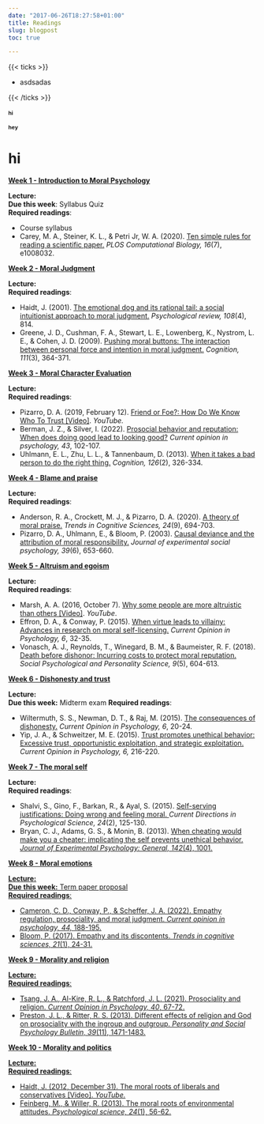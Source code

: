 ```yaml
---
date: "2017-06-26T18:27:58+01:00"
title: Readings
slug: blogpost
toc: true

---
```



{{< ticks >}}

* asdsadas

{{< /ticks >}}

## hi
## hey
# hi

<script src="https://kit.fontawesome.com/7a8f291e87.js" crossorigin="anonymous"></script>

<style>

h2 {
    font-size: 11px;
}

.fa-globe {
    color: #61a0ff;
}


.fa-globe:hover {
    color: #e6f0ff;
}

.fa-download {
    color: #b68fff;
}

.fa-download:hover {
    color: #e6f0ff;
}

.fa-video {
    color: #61a0ff;
}

.fa-video:hover {
    color: #e6f0ff;
}

.fa-desktop {
    color: #6b6b6b;
}

.fa-desktop:hover {
    color: #ededed;
}

.fa-apple {
    color: #A3AAAE;
}

.fa-apple:hover {
    color: #dfe1e2;
}

.fa-spotify {
    color: #1DB954;
}

.fa-spotify:hover {
    color: #a2f1be;
}

</style>

<style>
div.highlight-gray {background-color:#ffffff;  padding-right: 100px}
</style>


<b><u>Week 1 - Introduction to Moral Psychology</b></u>

**Lecture:** [<i class="fas fa-desktop"></i>](lectures/1a_introduction.html)<br>
**Due this week**: Syllabus Quiz<br>
**Required readings**: <br>
* Course syllabus [<i class="fas fa-globe"></i>](/syllabus/) [<i class="fas fa-download"></i>](/pdf/SPRING2022_Moral_Psychology_Syllabus.pdf)
* Carey, M. A., Steiner, K. L., & Petri Jr, W. A. (2020). <u>Ten simple rules for reading a scientific 
paper.</u> *PLOS Computational Biology, 16*(7), e1008032. [<i class="fas fa-download"></i>](/pdf/Carey_2020.pdf)

<b><u>Week 2 - Moral Judgment</b></u>

**Lecture:** [<i class="fas fa-desktop"></i>](lectures/1a_introduction.html)<br>
**Required readings**: <br>
* Haidt, J. (2001). <u>The emotional dog and its rational tail: a social intuitionist approach to moral 
judgment.</u> *Psychological review, 108*(4), 814. [<i class="fas fa-download"></i>](/pdf/Haidt_2001.pdf)
* Greene, J. D., Cushman, F. A., Stewart, L. E., Lowenberg, K., Nystrom, L. E., & Cohen, J. D. 
(2009). <u>Pushing moral buttons: The interaction between personal force and intention in 
moral judgment.</u> *Cognition, 111*(3), 364-371. [<i class="fas fa-download"></i>](/pdf/Greene_2009.pdf)

<b><u>Week 3 - Moral Character Evaluation</b></u>

**Lecture:** [<i class="fas fa-desktop"></i>](lectures/1a_introduction.html)<br>
**Required readings**: <br>
* Pizarro, D. A. (2019, February 12). <u>Friend or Foe?: How Do We Know Who To Trust [Video]</u>. 
*YouTube.* [<i class="fas fa-video"></i>](https://www.youtube.com/watch?v=LOB4eCzoOJ8)
* Berman, J. Z., & Silver, I. (2022). <u>Prosocial behavior and reputation: When does doing good 
lead to looking good?</u> *Current opinion in psychology, 43*, 102-107. [<i class="fas fa-download"></i>](/pdf/Berman_2022.pdf)
* Uhlmann, E. L., Zhu, L. L., & Tannenbaum, D. (2013). <u>When it takes a bad person to do the 
right thing.</u> *Cognition, 126*(2), 326-334. [<i class="fas fa-download"></i>](/pdf/Greene_2009.pdf) 

<b><u>Week 4 - Blame and praise</b></u>

**Lecture:** [<i class="fas fa-desktop"></i>](lectures/1a_introduction.html)<br>
**Required readings**: <br>
* Anderson, R. A., Crockett, M. J., & Pizarro, D. A. (2020). <u>A theory of moral praise.</u> *Trends in Cognitive Sciences, 24*(9), 694-703.
 [<i class="fas fa-download"></i>](/pdf/Anderson_2020.pdf)
* Pizarro, D. A., Uhlmann, E., & Bloom, P. (2003). <u>Causal deviance and the attribution of moral 
responsibility.</u> *Journal of experimental social psychology, 39*(6), 653-660.[<i class="fas fa-download"></i>](/pdf/Pizarro_2003.pdf) 

<b><u>Week 5 - Altruism and egoism</b></u>

**Lecture:** [<i class="fas fa-desktop"></i>](lectures/1a_introduction.html)<br>
**Required readings**: <br>
* Marsh, A. A. (2016, October 7). <u>Why some people are more altruistic than others [Video]</u>. 
*YouTube*. [<i class="fas fa-video"></i>](https://www.youtube.com/watch?v=uq-6T6TAu74)
* Effron, D. A., & Conway, P. (2015). <u>When virtue leads to villainy: Advances in research on 
moral self-licensing.</u> *Current Opinion in Psychology, 6*, 32-35. [<i class="fas fa-download"></i>](/pdf/Effron_2015.pdf)
* Vonasch, A. J., Reynolds, T., Winegard, B. M., & Baumeister, R. F. (2018). <u> Death before 
dishonor: Incurring costs to protect moral reputation. </u> *Social Psychological and Personality Science, 9*(5), 604-613. [<i class="fas fa-download"></i>](/pdf/Vonasch_2018.pdf)

<b><u>Week 6 - Dishonesty and trust</b></u>

**Lecture:** [<i class="fas fa-desktop"></i>](lectures/1a_introduction.html)<br>
**Due this week:** Midterm exam
**Required readings**: <br>
* Wiltermuth, S. S., Newman, D. T., & Raj, M. (2015). <u>The consequences of dishonesty.</u> *Current Opinion in Psychology, 6*, 20-24. [<i class="fas fa-download"></i>](/pdf/Wiltermuth_2015.pdf)
* Yip, J. A., & Schweitzer, M. E. (2015). <u>Trust promotes unethical behavior: Excessive trust, 
opportunistic exploitation, and strategic exploitation.</u> *Current Opinion in Psychology, 6,* 
216-220. [<i class="fas fa-download"></i>](/pdf/Yip_2015.pdf) 

<b><u>Week 7 - The moral self </b></u>

**Lecture:** [<i class="fas fa-desktop"></i>](lectures/1a_introduction.html)<br>
**Required readings**: <br>
* Shalvi, S., Gino, F., Barkan, R., & Ayal, S. (2015). <u> Self-serving justifications: Doing wrong and 
feeling moral. </u> *Current Directions in Psychological Science, 24*(2), 125-130. [<i class="fas fa-download"></i>](/pdf/Shalvi_2015.pdf)
* Bryan, C. J., Adams, G. S., & Monin, B. (2013). <u>When cheating would make you a cheater: 
implicating the self prevents unethical behavior.<u> *Journal of Experimental Psychology: 
General, 142*(4), 1001. [<i class="fas fa-download"></i>](/pdf/Bryan_2013.pdf) <br>

<b><u>Week 8 - Moral emotions </b></u>

**Lecture:** [<i class="fas fa-desktop"></i>](lectures/1a_introduction.html)<br>
**Due this week:** Term paper proposal <br>
**Required readings**: <br>
* Cameron, C. D., Conway, P., & Scheffer, J. A. (2022). <u>Empathy regulation, prosociality, and 
moral judgment.</u> *Current opinion in psychology, 44,* 188-195. [<i class="fas fa-download"></i>](/pdf/Cameron_2022.pdf)
*  Bloom, P. (2017). <u>Empathy and its discontents.</u> *Trends in cognitive sciences, 21*(1), 24-31.
 [<i class="fas fa-download"></i>](/pdf/Bloom_2017.pdf) 

<b><u>Week 9 - Morality and religion </b></u>

**Lecture:** [<i class="fas fa-desktop"></i>](lectures/1a_introduction.html)<br>
**Required readings**: <br>
* Tsang, J. A., Al-Kire, R. L., & Ratchford, J. L. (2021). <u>Prosociality and religion.</u> *Current 
Opinion in Psychology, 40*, 67-72. [<i class="fas fa-download"></i>](/pdf/Cameron_2022.pdf)
* Preston, J. L., & Ritter, R. S. (2013). <u>Different effects of religion and God on prosociality with 
the ingroup and outgroup.</u> *Personality and Social Psychology Bulletin, 39*(11), 1471-1483. [<i class="fas fa-download"></i>](/pdf/Preston_2013.pdf) 

<b><u>Week 10 - Morality and politics </b></u>

**Lecture:** [<i class="fas fa-desktop"></i>](lectures/1a_introduction.html)<br>
**Required readings**: <br>
* Haidt, J. (2012, December 31). <u>The moral roots of liberals and conservatives [Video]</u>. 
*YouTube.* [<i class="fas fa-video"></i>]( https://www.youtube.com/watch?v=8SOQduoLgRw)
* Feinberg, M., & Willer, R. (2013). <u>The moral roots of environmental attitudes. </u> *Psychological science, 24*(1), 56-62. [<i class="fas fa-download"></i>](/pdf/Feinberg_2013.pdf) 



